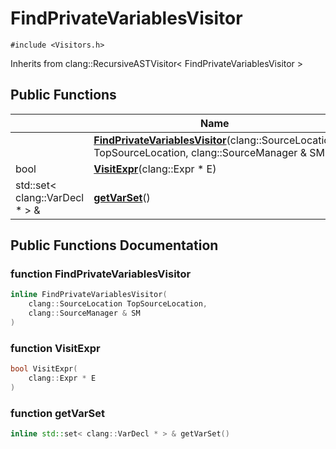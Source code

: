 # FindPrivateVariablesVisitor






`#include <Visitors.h>`

Inherits from clang::RecursiveASTVisitor< FindPrivateVariablesVisitor >

## Public Functions

|                | Name           |
| -------------- | -------------- |
| | **[FindPrivateVariablesVisitor](Classes/classFindPrivateVariablesVisitor.md#function-findprivatevariablesvisitor)**(clang::SourceLocation TopSourceLocation, clang::SourceManager & SM) |
| bool | **[VisitExpr](Classes/classFindPrivateVariablesVisitor.md#function-visitexpr)**(clang::Expr * E) |
| std::set< clang::VarDecl * > & | **[getVarSet](Classes/classFindPrivateVariablesVisitor.md#function-getvarset)**() |

## Public Functions Documentation

### function FindPrivateVariablesVisitor

```cpp
inline FindPrivateVariablesVisitor(
    clang::SourceLocation TopSourceLocation,
    clang::SourceManager & SM
)
```


### function VisitExpr

```cpp
bool VisitExpr(
    clang::Expr * E
)
```


### function getVarSet

```cpp
inline std::set< clang::VarDecl * > & getVarSet()
```


